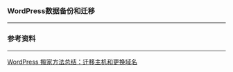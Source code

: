 ### WordPress数据备份和迁移
---











### 参考资料
---
[WordPress 搬家方法总结：迁移主机和更换域名](https://zhuanlan.zhihu.com/p/50803437)
